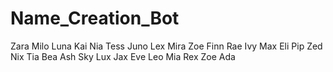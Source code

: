 # Name_Creation_Bot

Zara
Milo
Luna
Kai
Nia
Tess
Juno
Lex
Mira
Zoe
Finn
Rae
Ivy
Max
Eli
Pip
Zed
Nix
Tia
Bea
Ash
Sky
Lux
Jax
Eve
Leo
Mia
Rex
Zoe
Ada
